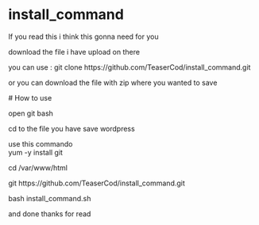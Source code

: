 # install_command
<p>If you read this i think this gonna need for you </p>
<p>download the file i have upload on there</p>
<p>you can use : git clone https://github.com/TeaserCod/install_command.git</p>
<p>or you can download the file with zip where you wanted to save</p>
# How to use 
<p>open git bash</p>
<p>cd to the file you have save wordpress</p>
<p>use this commando <br>yum -y install git</p>
<p>cd /var/www/html</p>
<p>git https://github.com/TeaserCod/install_command.git</p>
<p>bash install_command.sh</p>
<p>and done thanks for read</p>
